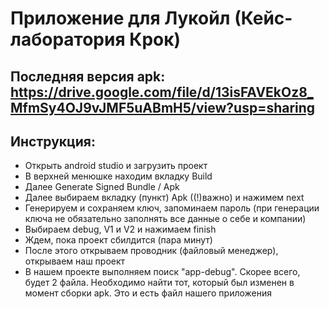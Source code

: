 # Приложение для Лукойл (Кейс-лаборатория Крок)
## Последняя версия apk: https://drive.google.com/file/d/13isFAVEkOz8_MfmSy4OJ9vJMF5uABmH5/view?usp=sharing

## Инструкция:
- Открыть android studio и загрузить проект
- В верхней менюшке находим вкладку Build
- Далее Generate Signed Bundle / Apk
- Далее выбираем вкладку (пункт) Apk ((!)важно) и нажимем next
- Генерируем и сохраняем ключ, запоминаем пароль (при генерации ключа не обязательно заполнять все данные о себе и компании)
- Выбираем debug, V1 и V2 и нажимаем finish
- Ждем, пока проект сбилдится (пара минут)
- После этого открываем проводник (файловый менеджер), открываем наш проект
- В нашем проекте выполняем поиск "app-debug". Скорее всего, будет 2 файла. Необходимо найти тот, который был изменен в момент сборки apk. Это и есть файл нашего приложения
